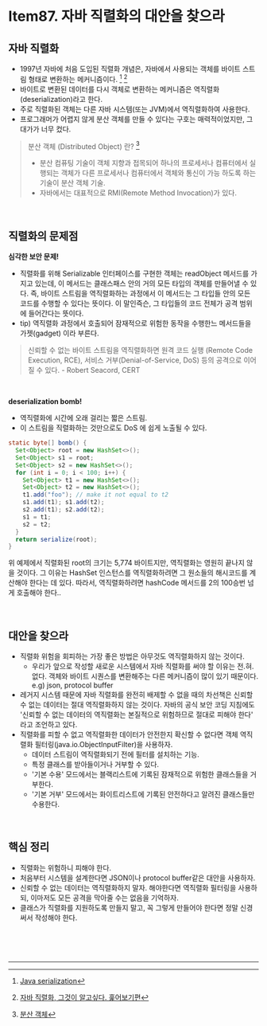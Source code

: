 # Item87. 자바 직렬화의 대안을 찾으라  
  
  
## 자바 직렬화  
- 1997년 자바에 처음 도입된 직렬화 개념은, 자바에서 사용되는 객체를 바이트 스트림 형태로 변환하는 메커니즘이다. [^1] [^2]
- 바이트로 변환된 데이터를 다시 객체로 변환하는 메커니즘은 역직렬화(deserialization)라고 한다.  
- 주로 직렬화된 객체는 다른 자바 시스템(또는 JVM)에서 역직렬화하여 사용한다.  
- 프로그래머가 어렵지 않게 분산 객체를 만들 수 있다는 구호는 매력적이었지만, 그 대가가 너무 컸다.  
  
  
> 분산 객체 (Distributed Object) 란? [^3]  
> - 분산 컴퓨팅 기술이 객체 지향과 접목되어 하나의 프로세서나 컴퓨터에서 실행되는 객체가 다른 프로세서나 컴퓨터에서 객체와 통신이 가능 하도록 하는 기술이 분산 객체 기술.  
> - 자바에서는 대표적으로 RMI(Remote Method Invocation)가 있다.   

<br>

## 직렬화의 문제점  
**심각한 보안 문제!**
- 직렬화를 위해 Serializable 인터페이스를 구현한 객체는 readObject 메서드를 가지고 있는데, 이 메서드는 클래스패스 안의 거의 모든 타입의 객체를 만들어낼 수 있다. 즉, 바이트 스트림을 역직렬화하는 과정에서 이 메서드는 그 타입들 안의 모든 코드를 수행할 수 있다는 뜻이다. 이 말인즉슨, 그 타입들의 코드 전체가 공격 범위에 들어간다는 뜻이다.  
- tip) 역직렬화 과정에서 호출되어 잠재적으로 위험한 동작을 수행한느 메서드들을 가젯(gadget) 이라 부른다.
> 신뢰할 수 없는 바이트 스트림을 역직렬화하면 원격 코드 실행 (Remote Code Execution, RCE), 서비스 거부(Denial-of-Service, DoS) 등의 공격으로 이어질 수 있다. - Robert Seacord, CERT
  
<br>

**deserialization bomb!**
- 역직렬화에 시간에 오래 걸리는 짧은 스트림.
- 이 스트림을 직렬화하는 것만으로도 DoS 에 쉽게 노출될 수 있다.
```java
static byte[] bomb() {  
  Set<Object> root = new HashSet<>();  
  Set<Object> s1 = root;  
  Set<Object> s2 = new HashSet<>();  
  for (int i = 0; i < 100; i++) {  
    Set<Object> t1 = new HashSet<>();  
    Set<Object> t2 = new HashSet<>();  
    t1.add("foo"); // make it not equal to t2  
    s1.add(t1); s1.add(t2);  
    s2.add(t1); s2.add(t2);
    s1 = t1;  
    s2 = t2;  
  }  
  return serialize(root);  
}
```
위 예제에서 직렬화된 root의 크기는 5,774 바이트지만, 역직렬화는 영원히 끝나지 않을 것이다. 그 이유는 HashSet 인스턴스를 역직렬화하려면 그 원소들의 해시코드를 계산해야 한다는 데 있다. 따라서, 역직렬화하려면 hashCode 메서드를 2의 100승번 넘게 호출해야 한다..

<br>

## 대안을 찾으라
- 직렬화 위험을 회피하는 가장 좋은 방법은 아무것도 역직렬화하지 않는 것이다.
  -  우리가 앞으로 작성할 새로운 시스템에서 자바 직렬화를 써야 할 이유는 전.혀. 없다. 객체와 바이트 시퀀스를 변환해주는 다른 메커니즘이 많이 있기 때문이다. e.g) json, protocol buffer
- 레거지 시스템 때문에 자바 직렬화를 완전히 배제할 수 없을 때의 차선책은 신뢰할 수 없는 데이터는 절대 역직렬화하지 않는 것이다. 자바의 공식 보안 코딩 지침에도 '신뢰할 수 없는 데이터의 역직렬화는 본질적으로 위험하므로 절대로 피해야 한다' 라고 조언하고 있다.
- 직렬화를 피할 수 없고 역직렬화한 데이터가 안전한지 확신할 수 없다면 객체 역직렬화 필터링(java.io.ObjectInputFilter)을 사용하자.
  - 데이터 스트림이 역직렬화되기 전에 필터를 설치하는 기능.
  - 특정 클래스를 받아들이거나 거부할 수 있다.
  - '기본 수용' 모드에서는 블랙리스트에 기록된 잠재적으로 위험한 클래스들을 거부한다.
  - '기본 거부' 모드에서는 화이트리스트에 기록된 안전하다고 알려진 클래스들만 수용한다.

<br>

## 핵심 정리
- 직렬화는 위험하니 피해야 한다.
- 처음부터 시스템을 설계한다면 JSON이나 protocol buffer같은 대안을 사용하자.
- 신뢰할 수 없는 데이터는 역직렬화하지 말자. 해야한다면 역직렬화 필터링을 사용하되, 이마저도 모든 공격을 막아줄 수는 없음을 기억하자.
- 클래스가 직렬화를 지원하도록 만들지 말고, 꼭 그렇게 만들어야 한다면 정말 신경써서 작성해야 한다.
  
<br><br><br><hr>  
  
[^1]: [Java serialization](https://www.baeldung.com/java-serialization)    
[^2]: [자바 직렬화, 그것이 알고싶다. 훑어보기편](http://woowabros.github.io/experience/2017/10/17/java-serialize.html)    
[^3]: [분산 객체](http://ojc.asia/bbs/board.php?bo_table=LecJavaNet&wr_id=12)